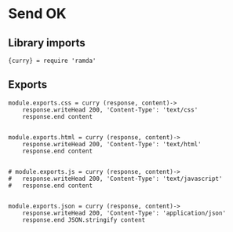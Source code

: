 # Send OK

## Library imports

	{curry} = require 'ramda'


## Exports

	module.exports.css = curry (response, content)->
		response.writeHead 200, 'Content-Type': 'text/css'
		response.end content


	module.exports.html = curry (response, content)->
		response.writeHead 200, 'Content-Type': 'text/html'
		response.end content


	# module.exports.js = curry (response, content)->
	# 	response.writeHead 200, 'Content-Type': 'text/javascript'
	# 	response.end content


	module.exports.json = curry (response, content)->
		response.writeHead 200, 'Content-Type': 'application/json'
		response.end JSON.stringify content
